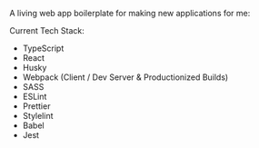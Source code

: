 A living web app boilerplate for making new applications for me:

Current Tech Stack:

- TypeScript
- React
- Husky
- Webpack (Client / Dev Server & Productionized Builds)
- SASS
- ESLint
- Prettier
- Stylelint
- Babel
- Jest
